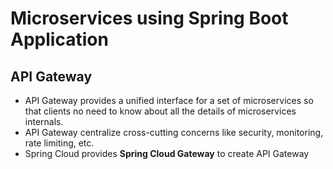 # Microservices using Spring Boot Application

## API Gateway
- API Gateway provides a unified interface for a set of microservices so that clients no need to know about all the details of microservices internals.
- API Gateway centralize cross-cutting concerns like security, monitoring, rate limiting, etc.
- Spring Cloud provides **Spring Cloud Gateway** to create API Gateway

